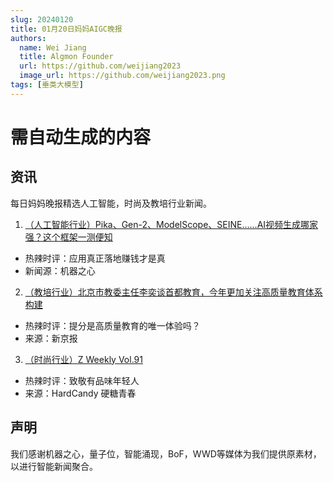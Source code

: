```yaml
---
slug: 20240120
title: 01月20日妈妈AIGC晚报
authors:
  name: Wei Jiang
  title: Algmon Founder
  url: https://github.com/weijiang2023
  image_url: https://github.com/weijiang2023.png
tags: [垂类大模型]
---
```


# 需自动生成的内容
## 资讯
每日妈妈晚报精选人工智能，时尚及教培行业新闻。

1. [（人工智能行业）Pika、Gen-2、ModelScope、SEINE……AI视频生成哪家强？这个框架一测便知](https://mp.weixin.qq.com/s/NIxVfsZqAgp99XxQ3kpBPA)
* 热辣时评：应用真正落地赚钱才是真
* 新闻源：机器之心

2. [（教培行业）北京市教委主任李奕谈首都教育，今年更加关注高质量教育体系构建](https://new.qq.com/rain/a/20240121A01G2U00)
* 热辣时评：提分是高质量教育的唯一体验吗？
* 来源：新京报

3. [（时尚行业）Z Weekly Vol.91](https://mp.weixin.qq.com/s/F_W8mJkzdHO-Lb1ocqt2ZQ)
* 热辣时评：致敬有品味年轻人
* 来源：HardCandy 硬糖青春

## 声明

我们感谢机器之心，量子位，智能涌现，BoF，WWD等媒体为我们提供原素材，以进行智能新闻聚合。